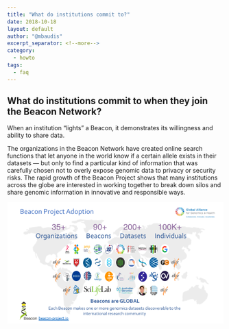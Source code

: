 ```yaml
---
title: "What do institutions commit to?" 
date: 2018-10-18
layout: default
author: "@mbaudis"
excerpt_separator: <!--more-->
category:
  - howto
tags:
  - faq
---
```


## What do institutions commit to when they join the Beacon Network?

When an institution “lights” a Beacon, it demonstrates its willingness and ability to share data.

<!--more-->

The organizations in the Beacon Network have created online search functions that let anyone in the world know if a certain allele exists in their datasets ― but only to find a particular kind of information that was carefully chosen not to overly expose genomic data to privacy or security risks. The rapid growth of the Beacon Project shows that many institutions across the globe are interested in working together to break down silos and share genomic information in innovative and responsible ways.

<img src="/assets/img/beacon-adoption.png" alt="Beacon Adoption" class="center-block" />

